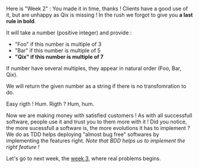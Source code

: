 
Here is "Week 2" :
You made it in time, thanks !
Clients have a good use of it, but are unhappy as Qix is missing !
In the rush we forgot to give you **a last rule in bold**.

It will take a number (positive integer) and provide :
- "Foo" if this number is multiple of 3
- "Bar" if this number is multiple of 5
- **"Qix" if this number is multiple of 7**

If number have several multiples, they appear in natural order (Foo, Bar, Qix).

We will return the given number as a string if there is no transfomration to do.

Easy rigth !
Hum.
Rigth ?
Hum, hum.

Now we are making money with satisfied customers !
As with all successfull software, people use it and trust you to them more with it !
Did you notice, the more sucessfull a software is, the more evolutions it has to implement ?
We do as TDD helps deploying "almost bug free" softwares by implementing the features right.
*Note that BDD helps us to implement the right feature !*

Let's go to next week, the [week 3](week_3.md), where real problems begins.

